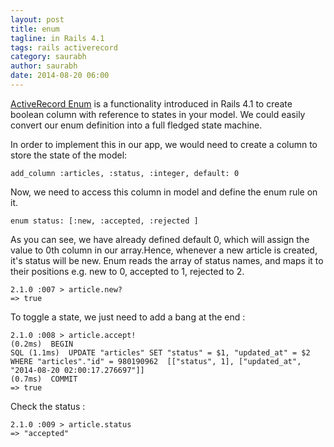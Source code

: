 ```yaml
---
layout: post
title: enum
tagline: in Rails 4.1
tags: rails activerecord
category: saurabh
author: saurabh
date: 2014-08-20 06:00
---
```

[ActiveRecord Enum][1] is a functionality introduced in Rails 4.1 to create boolean column with reference to states in your model. We could easily convert our enum definition into a full fledged state machine.

In order to implement this in our app, we would need to create a column to store the state of the model:

    add_column :articles, :status, :integer, default: 0
   	

Now, we need to access this column in model and define the enum rule on it.

	enum status: [:new, :accepted, :rejected ]

As you can see, we have already defined default 0, which will assign the value to 0th column in our array.Hence, whenever a new article is created, it's status will be new. Enum reads the array of status names, and maps it to their positions e.g. new to 0, accepted to 1, rejected to 2. 

	2.1.0 :007 > article.new?
 	=> true

To toggle a state, we just need to add a bang at the end :
	
	2.1.0 :008 > article.accept!
   	(0.2ms)  BEGIN
  	SQL (1.1ms)  UPDATE "articles" SET "status" = $1, "updated_at" = $2 WHERE "articles"."id" = 980190962  [["status", 1], ["updated_at", "2014-08-20 02:00:17.276697"]]
  	(0.7ms)  COMMIT
 	=> true

Check the status :

	2.1.0 :009 > article.status
 	=> "accepted"

[1]: http://api.rubyonrails.org/v4.1.0/classes/ActiveRecord/Enum.html